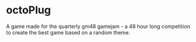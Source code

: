 # octoPlug
A game made for the quarterly gm48 gamejam - a 48 hour long competition to create the best game based on a random theme.
